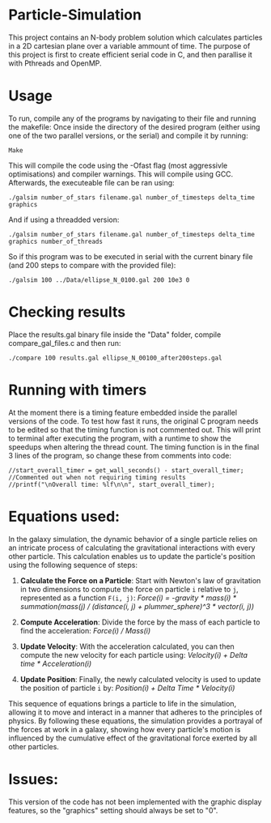 # Particle-Simulation
This project contains an N-body problem solution which calculates particles in a 2D cartesian plane over a variable ammount of time. 
The purpose of this project is first to create efficient serial code in C, and then parallise it with Pthreads and OpenMP. 

# Usage
To run, compile any of the programs by navigating to their file and running the makefile:
Once inside the directory of the desired program (either using one of the two parallel versions, or the serial) and compile it by running:
```
Make
```
This will compile the code using the -Ofast flag (most aggressivle optimisations) and compiler warnings. This will compile using GCC. Afterwards, the executeable file can be ran using:

```
./galsim number_of_stars filename.gal number_of_timesteps delta_time graphics 
```
And if using a threadded version:
```
./galsim number_of_stars filename.gal number_of_timesteps delta_time graphics number_of_threads
```
So if this program was to be executed in serial with the current binary file (and 200 steps to compare with the provided file):
```
./galsim 100 ../Data/ellipse_N_0100.gal 200 10e3 0 
```

# Checking results 
Place the results.gal binary file inside the "Data" folder, compile compare_gal_files.c and then run:
```
./compare 100 results.gal ellipse_N_00100_after200steps.gal
```

# Running with timers
At the moment there is a timing feature embedded inside the parallel versions of the code. To test how fast it runs, the original C program needs to be edited so that the timing function is not commented out. This will print to terminal after executing the program, with a runtime to show the speedups when altering the thread count. 
The timing function is in the final 3 lines of the program, so change these from comments into code:
```
//start_overall_timer = get_wall_seconds() - start_overall_timer;  //Commented out when not requiring timing results
//printf("\nOverall time: %lf\n\n", start_overall_timer);
```

# Equations used:
In the galaxy simulation, the dynamic behavior of a single particle relies on an intricate process of calculating the gravitational interactions with every other particle. This calculation enables us to update the particle's position using the following sequence of steps:

1. **Calculate the Force on a Particle**: Start with Newton's law of gravitation in two dimensions to compute the force on particle `i` relative to `j`, represented as a function `F(i, j)`:
_Force(i) = -gravity * mass(i) * summation(mass(j) / (distance(i, j) + plummer_sphere)^3 * vector(i, j))_


2. **Compute Acceleration**: Divide the force by the mass of each particle to find the acceleration:
_Force(i) / Mass(i)_


3. **Update Velocity**: With the acceleration calculated, you can then compute the new velocity for each particle using:
_Velocity(i) + Delta time * Acceleration(i)_


4. **Update Position**: Finally, the newly calculated velocity is used to update the position of particle `i` by:
_Position(i) + Delta Time * Velocity(i)_



This sequence of equations brings a particle to life in the simulation, allowing it to move and interact in a manner that adheres to the principles of physics. By following these equations, the simulation provides a portrayal of the forces at work in a galaxy, showing how every particle's motion is influenced by the cumulative effect of the gravitational force exerted by all other particles.


# Issues:
This version of the code has not been implemented with the graphic display features, so the "graphics" setting should always be set to "0". 

